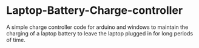 # Laptop-Battery-Charge-controller
A simple charge controller code for arduino and windows to maintain the charging of a laptop battery to leave the laptop plugged in for long periods of time. 

